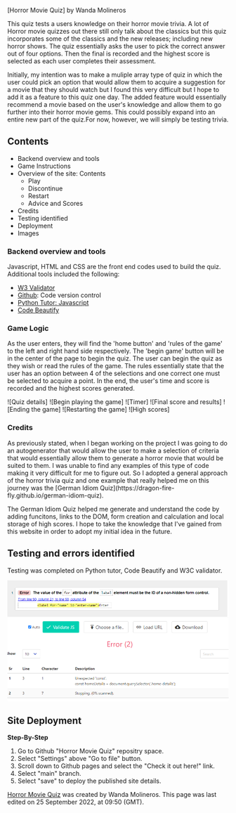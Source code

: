 [Horror Movie Quiz] 
by Wanda Molineros

<p>This quiz tests a users knowledge on their horror movie trivia. A lot of Horror movie quizzes out there still only talk about the classics but this quiz incorporates some of the classics and the new releases; including new horror shows. The quiz essentially asks the user to pick the correct answer out of four options. Then the final is recorded and the highest score is selected as each user completes their assessment.

Initially, my intention was to make a muliple array type of quiz in which the user could pick an option that would allow them to acquire a suggestion for a movie that they should watch but I found this very difficult but I hope to add it as a feature to this quiz one day. The added feature would essentially recommend a movie based on the user's knowledge and allow them to go further into their horror movie gems. This could possibly expand into an entire new part of the quiz.For now, however, we will simply be testing trivia.</p>

## Contents
* Backend overview and tools
* Game Instructions
* Overview of the site: Contents
     + Play
     + Discontinue
     + Restart
     + Advice and Scores
* Credits
* Testing identified
* Deployment
* Images 

### Backend overview and tools
<p>Javascript, HTML and CSS are the front end codes used to build the quiz. Additional tools included the following:</p>

- [W3 Validator](https://validator.w3.org/nu/#textarea)
- [Github](https://github.com/): Code version control
- [Python Tutor: Javascript](https://pythontutor.com/render.html#mode=edit)
- [Code Beautify](https://codebeautify.org/jsvalidate)

### Game Logic
<p> As the user enters, they will find the 'home button' and 'rules of the game' to the left and right hand side respectively. The 'begin game' button will be in the center of the page to begin the quiz. The user can begin the quiz as they wish or read the rules of the game. The rules essentially state that the user has an option between 4 of the selections and one correct one must be selected to acquire a point. In the end, the user's time and score is recorded and the highest scores generated. </p>

![Quiz details]
![Begin playing the game]
![Timer]
![Final score and results]
![Ending the game]
![Restarting the game]
![High scores]

### Credits 
<p>As previously stated, when I began working on the project I was going to do an autogenerator that would allow the user to make a selection of criteria that would essentially allow them to generate a horror movie that would be suited to them. I was unable to find any examples of this type of code making it very difficult for me to figure out. So I adopted a general approach of the horror trivia quiz and one example that really helped me on this journey was the [German Idiom Quiz](https://dragon-fire-fly.github.io/german-idiom-quiz). 

The German Idiom Quiz helped me generate and understand the code by adding funcitons, links to the DOM, form creation and calculation and local storage of high scores. I hope to take the knowledge that I've gained from this website in order to adopt my initial idea in the future. </p>

## Testing and errors identified 
<p>Testing was completed on Python tutor, Code Beautify and W3C validator.</p>

![W3C validator](./assets/images/validator%20error%201.PNG)
![Code Beautify](./assets/images/validator%20error%202.PNG)

## Site Deployment
**Step-By-Step**
1. Go to Github "Horror Movie Quiz" repositry space. 
2. Select "Settings" above "Go to file" button. 
3. Scroll down to Github pages and select the "Check it out here!" link. 
4. Select "main" branch. 
5. Select "save" to deploy the published site details. 

[Horror Movie Quiz]() was created by Wanda Molineros. This page was last edited on 25 September 2022, at 09:50 (GMT).